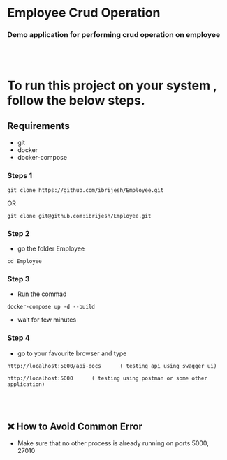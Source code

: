 # Employee Crud Operation

### Demo application for performing crud operation on employee 

<br>

<br>


# To run this project on your system , follow the below steps.

## Requirements

- git
- docker
- docker-compose

### Steps 1
```
git clone https://github.com/ibrijesh/Employee.git
```

 OR

```
git clone git@github.com:ibrijesh/Employee.git
```

### Step 2
- go the folder Employee 
``` 
cd Employee
```

### Step 3
- Run the commad
```
docker-compose up -d --build  
```  
- wait for few minutes

### Step 4
- go to your favourite browser and  type
```
http://localhost:5000/api-docs      ( testing api using swagger ui)
```

```
http://localhost:5000      ( testing using postman or some other application)
```
<br>
<br>

## ❌ How to Avoid  Common Error  
- Make sure that  no other  process is already running on ports 5000, 27010

